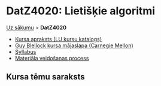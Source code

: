 # DatZ4020: Lietišķie algoritmi

[Uz sākumu](../LU/index.html) > **DatZ4020**

* [Kursa apraksts (LU kursu katalogs)](https://www.lu.lv/lv/nc/studijas/studiju-celvedis/programmu-un-kursu-katalogi/kursu-katalogs/?tx_lustudycatalogue_pi1%5Bcourse%5D=DatZ4020&tx_lustudycatalogue_pi1%5Baction%5D=detail&tx_lustudycatalogue_pi1%5Bcontroller%5D=Course&cHash=c3ba047ba1e7775b94f0d291e49368ef)
* [Guy Blellock kursa mājaslapa (Carnegie Mellon)](http://www.cs.cmu.edu/~guyb/rwc/)
* [Syllabus](syllabus.html)
* [Materiāla veidošanas process](isd-process.html)

## Kursa tēmu saraksts


